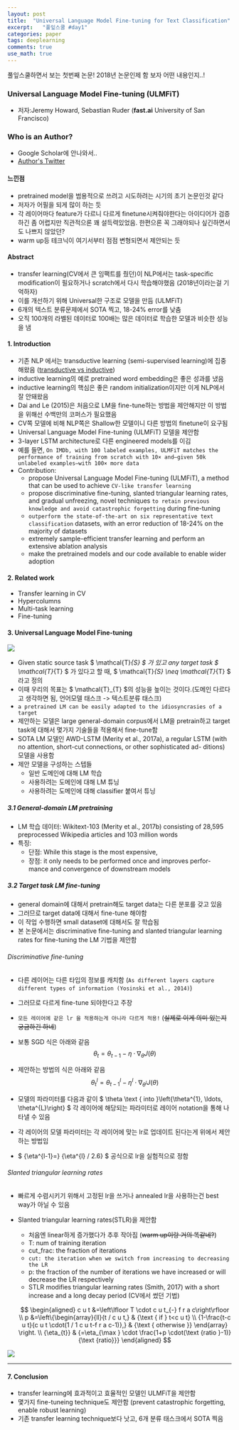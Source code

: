 ```yaml
---
layout: post
title:  "Universal Language Model Fine-tuning for Text Classification"
excerpt:   "풀잎스쿨 #day1"
categories: paper
tags: deeplearning
comments: true
use_math: true
---
```


풀잎스쿨하면서 보는 첫번째 논문! 2018년 논문인제 함 보자 어떤 내용인지..!

### Universal Language Model Fine-tuning (ULMFiT)
- 저자:Jeremy Howard, Sebastian Ruder (**fast.ai** University of San Francisco)

### Who is an Author?
- Google Scholar에 안나와서..
- [Author's Twitter](https://twitter.com/jeremyphoward)


#### 느낀점
- pretrained model을 범용적으로 쓰려고 시도하려는 시기의 초기 논문인것 같다
- 저자가 어필을 되게 많이 하는 듯
- 각 레이어마다 feature가 다르니 다르게 finetune시켜줘야한다는 아이디어가 검증하긴 좀 어렵지만 직관적으론 꽤 설득력있었음. 한편으론 꼭 그래야되나 싶긴하면서도 나쁘지 않았던?
- warm up등 테크닉이 여기서부터 점점 변형되면서 제안되는 듯

#### Abstract
- transfer learning(CV에서 큰 임팩트를 줬던)이 NLP에서는 task-specific modification이 필요하거나 scratch에서 다시 학습해야했음 (2018년이라는걸 기억하자)
- 이를 개선하기 위해 Universal한 구조로 모델을 만듬 (ULMFiT)
- 6개의 텍스트 분류문제에서 SOTA 찍고, 18-24% error를 낮춤
- 오직 100개의 라벨된 데이터로 100배는 많은 데이터로 학습한 모델과 비슷한 성능을 냄 

#### 1. Introduction
- 기존 NLP 에서는 transductive learning (semi-supervised learning)에 집중해왔음 ([transductive vs inductive](https://www.quora.com/What-is-the-difference-between-inductive-and-transductive-learning))
- inductive learning의 예로 pretrained word embedding은 좋은 성과를 냈음
- inductive learning의 핵심은 좋은 random initialization이지만 이게 NLP에서 잘 안돼왔음
- Dai and Le (2015)은 처음으로 LM을 fine-tune하는 방법을 제안해지만 이 방법을 위해선 수백만의 코퍼스가 필요했음
- CV쪽 모델에 비해 NLP쪽은 Shallow한 모델이니 다른 방법의 finetune이 요구됨
- Universal Language Model Fine-tuning (ULMFiT) 모델을 제안함
- 3-layer LSTM architecture로 다른 engineered models를 이김
- 예를 들면, ``` On IMDb, with 100 labeled examples, ULMFiT matches the performance of training from scratch with 10× and—given 50k unlabeled examples—with 100× more data ```
- Contribution:
   - propose Universal Language Model Fine-tuning (ULMFiT), a method that can be used to achieve ```CV-like transfer learning```
   -  propose discriminative fine-tuning, slanted triangular learning rates, and gradual unfreezing, novel techniques ```to retain previous knowledge and avoid catastrophic forgetting``` during fine-tuning
   - ```outperform the state-of-the-art on six representative text classification``` datasets, with an error reduction of 18-24% on the majority of datasets
   - extremely sample-efficient transfer learning and perform an extensive ablation analysis
   - make the pretrained models and our code available to enable wider adoption

#### 2. Related work

- Transfer learning in CV
- Hypercolumns
- Multi-task learning
- Fine-tuning

#### 3. Universal Language Model Fine-tuning
![](/img/markdown-img-paste-20191011222956536.png)

- Given static source task  $ \mathcal{T}_{S} $ 가 있고 any target task $ \mathcal{T}_{T} $ 가 있다고 할 때, $ \mathcal{T}_{S} \neq \mathcal{T}_{T} $ 라고 정의
- 이때 우리의 목표는 $ \mathcal{T}_{T} $의 성능을 높이는 것이다.(도메인 다르다고 생각하면 됨, 언어모델 태스크 -> 텍스트분류 태스크)
- ``` a pretrained LM can be easily adapted to the idiosyncrasies of a target ```
- 제안하는 모델은 large general-domain corpus에서 LM을 pretrain하고 target task에 대해서 몇가지 기술들을 적용해서 fine-tune함
- SOTA LM 모델인 AWD-LSTM (Merity et al., 2017a), a regular LSTM (with no attention, short-cut connections, or other sophisticated ad- ditions) 모델을 사용함
- 제안 모델을 구성하는 스텝들
   - 일반 도메인에 대해 LM 학습
   - 사용하려는 도메인에 대해 LM 튜닝
   - 사용하려는 도메인에 대해 classifier 붙여서 튜닝

##### 3.1 General-domain LM pretraining 
- LM 학습 데이터: Wikitext-103 (Merity et al., 2017b) consisting of 28,595 preprocessed Wikipedia articles and 103 million words
- 특징: 
   - 단점: While this stage is the most expensive,
   - 장점: it only needs to be performed once and improves perfor- mance and convergence of downstream models

##### 3.2 Target task LM fine-tuning
- general domain에 대해서 pretrain해도 target data는 다른 분포를 갖고 있음
- 그러므로 target data에 대해서 fine-tune 해야함
- 이 작업 수행하면 small dataset에 대해서도 잘 학습됨
- 본 논문에서는 discriminative fine-tuning and slanted triangular learning rates for fine-tuning the LM 기법을 제안함

###### Discriminative fine-tuning
- 다른 레이어는 다른 타입의 정보를 캐치함 (``` As different layers capture different types of information (Yosinski et al., 2014) ```)
- 그러므로 다르게 fine-tune 되야한다고 주장
- ```모든 레이어에 같은 lr 을 적용하는게 아니라 다르게 적용!``` (~~실제로 이게 의미 있는지 궁금하긴 하네~~)
- 보통 SGD 식은 아래와 같음
$$
\theta_{t}=\theta_{t-1}-\eta \cdot \nabla_{\theta} J(\theta)
$$

- 제안하는 방법의 식은 아래와 같음
$$
\theta_{t}^{l}=\theta_{t-1}^{l}-\eta^{l} \cdot \nabla_{\theta^{l}} J(\theta)
$$
- 모델의 파라미터를 다음과 같이   $
\theta \text { into }\left\{\theta^{1}, \ldots, \theta^{L}\right\} $ 각 레이어에 해당되는 파라미터로 레이어 notation을 통해 나타낼 수 있음
- 각 레이어의 모델 파라미터는 각 레이어에 맞는 lr로 업데이트 된다는게 위에서 제안하는 방법임
- $ {\eta^{l-1}=} {\eta^{l} / 2.6}  $ 공식으로 lr을 실험적으로 정함

###### Slanted triangular learning rates
- 빠르게 수렴시키기 위해서 고정된 lr을 쓰거나 annealed lr을 사용하는건 best way가 아닐 수 있음
- Slanted triangular learning rates(STLR)을 제안함
   - 처음엔 linear하게 증가했다가 추후 작아짐 (~~warm up이랑 거의 똑같네?~~)
   - T: num of training iteration 
   - cut_frac: the fraction of iterations
   - ```cut: the iteration when we switch from increasing to decreasing the LR```
   - p: the fraction of the number of iterations we have increased or will decrease the LR respectively
   - STLR modifies triangular learning rates (Smith, 2017) with a short increase and a long decay period  (CV에서 썼던 기법)

   $$
   \begin{aligned} c u t &=\left\lfloor T \cdot c u t_{-} f r a c\right\rfloor \\ p &=\left\{\begin{array}{ll}{t / c u t,} & {\text { if } t<c u t} \\ {1-\frac{t-c u t}{c u t \cdot(1 / 1 c u t-f r a c-1)},} & {\text { otherwise }} \end{array} \right. \\ {\eta_{t}} & {=\eta_{\max } \cdot \frac{1+p \cdot(\text {ratio }-1)}{\text {ratio}}} \end{aligned}
   $$

![](/img/markdown-img-paste-20191014140750231.png)

----

#### 7. Conclusion
- transfer learning에 효과적이고 효율적인 모델인 ULMFiT을 제안함
- 몇가지 fine-tuneing technique도 제안함 (prevent catastrophic forgetting, enable robust learning)
- 기존 transfer learning technique보다 낫고, 6개 분류 태스크에서 SOTA 찍음
